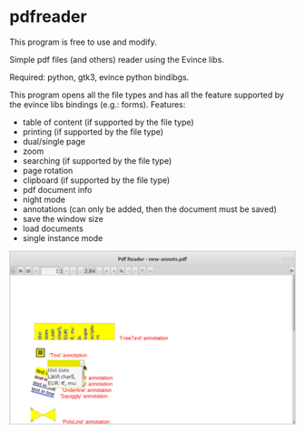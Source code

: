 # pdfreader

This program is free to use and modify.

Simple pdf files (and others) reader using the Evince libs.

Required: python, gtk3, evince python bindibgs.

This program opens all the file types and has all the feature supported by the evince libs bindings (e.g.: forms).
Features:
- table of content (if supported by the file type)
- printing (if supported by the file type)
- dual/single page
- zoom
- searching (if supported by the file type)
- page rotation
- clipboard (if supported by the file type)
- pdf document info
- night mode
- annotations (can only be added, then the document must be saved)
- save the window size
- load documents
- single instance mode


![My image](https://github.com/frank038/pdfreader/blob/master/image.png)
